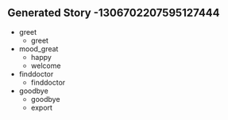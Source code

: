 ## Generated Story -1306702207595127444
* greet
    - greet
* mood_great
    - happy
    - welcome
* finddoctor
    - finddoctor
* goodbye
    - goodbye
    - export


